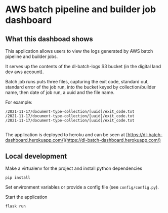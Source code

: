 # AWS batch pipeline and builder job dashboard

## What this dashboad shows

This application allows users to view the logs generated by AWS batch pipeline and builder jobs.

It serves up the contents of the dl-batch-logs S3 bucket (in the digital land dev aws account).

Batch job runs puts three files, capturing the exit code, standard out, standard error of the job run,
into the bucket keyed by collection/builder name, then date of job run, a uuid and the file name.

For example:

```
/2021-11-17/document-type-collection/[uuid]/exit_code.txt
/2021-11-17/document-type-collection/[uuid]/exit_code.txt
/2021-11-17/document-type-collection/[uuid]/exit_code.txt
```

##

The application is deployed to heroku and can be seen at [https://dl-batch-dashboard.herokuapp.com/](https://dl-batch-dashboard.herokuapp.com/)

## Local development

Make a virtualenv for the project and install python dependencies

    pip install

Set environment variables or provide a config file (see `config/config.py`).


Start the application

    flask run



